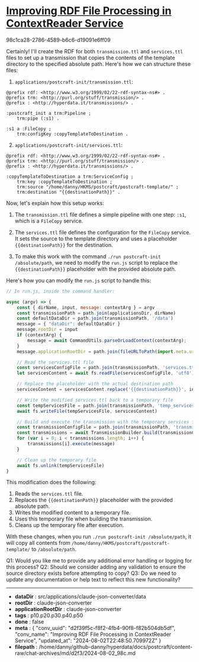 # [Improving RDF File Processing in ContextReader Service](https://claude.ai/chat/d2f39f5c-f8f2-4fb4-90f8-f82b504db5df)

98c1ca28-2786-4589-b6c6-d19091e6ff09

 Certainly! I'll create the RDF for both `transmission.ttl` and `services.ttl` files to set up a transmission that copies the contents of the template directory to the specified absolute path. Here's how we can structure these files:

1. `applications/postcraft-init/transmission.ttl`:

```turtle
@prefix rdf: <http://www.w3.org/1999/02/22-rdf-syntax-ns#> .
@prefix trm: <http://purl.org/stuff/transmission/> .
@prefix : <http://hyperdata.it/transmissions/> .

:postcraft_init a trm:Pipeline ;
    trm:pipe (:s1) .

:s1 a :FileCopy ;
    trm:configKey :copyTemplateToDestination .
```

2. `applications/postcraft-init/services.ttl`:

```turtle
@prefix rdf: <http://www.w3.org/1999/02/22-rdf-syntax-ns#> .
@prefix trm: <http://purl.org/stuff/transmission/> .
@prefix : <http://hyperdata.it/transmissions/> .

:copyTemplateToDestination a trm:ServiceConfig ;
    trm:key :copyTemplateToDestination ;
    trm:source "/home/danny/HKMS/postcraft/postcraft-template/" ;
    trm:destination "{{destinationPath}}" .
```

Now, let's explain how this setup works:

1. The `transmission.ttl` file defines a simple pipeline with one step: `:s1`, which is a `FileCopy` service.

2. The `services.ttl` file defines the configuration for the `FileCopy` service. It sets the source to the template directory and uses a placeholder `{{destinationPath}}` for the destination.

3. To make this work with the command `./run postcraft-init /absolute/path`, we need to modify the `run.js` script to replace the `{{destinationPath}}` placeholder with the provided absolute path.

Here's how you can modify the `run.js` script to handle this:

```javascript
// In run.js, inside the command handler:

async (argv) => {
    const { dirName, input, message: contextArg } = argv
    const transmissionPath = path.join(applicationsDir, dirName)
    const defaultDataDir = path.join(transmissionPath, '/data')
    message = { "dataDir": defaultDataDir }
    message.rootDir = input
    if (contextArg) {
        message = await CommandUtils.parseOrLoadContext(contextArg);
    }
    message.applicationRootDir = path.join(fileURLToPath(import.meta.url), '../', transmissionPath)

    // Read the services.ttl file
    const servicesConfigFile = path.join(transmissionPath, 'services.ttl')
    let servicesContent = await fs.readFile(servicesConfigFile, 'utf8')

    // Replace the placeholder with the actual destination path
    servicesContent = servicesContent.replace('{{destinationPath}}', input)

    // Write the modified services.ttl back to a temporary file
    const tempServicesFile = path.join(transmissionPath, 'temp_services.ttl')
    await fs.writeFile(tempServicesFile, servicesContent)

    // Build and execute the transmission with the temporary services file
    const transmissionConfigFile = path.join(transmissionPath, 'transmission.ttl')
    const transmissions = await TransmissionBuilder.build(transmissionConfigFile, tempServicesFile)
    for (var i = 0; i < transmissions.length; i++) {
        transmissions[i].execute(message)
    }

    // Clean up the temporary file
    await fs.unlink(tempServicesFile)
}
```

This modification does the following:

1. Reads the `services.ttl` file.
2. Replaces the `{{destinationPath}}` placeholder with the provided absolute path.
3. Writes the modified content to a temporary file.
4. Uses this temporary file when building the transmission.
5. Cleans up the temporary file after execution.

With these changes, when you run `./run postcraft-init /absolute/path`, it will copy all contents from `/home/danny/HKMS/postcraft/postcraft-template/` to `/absolute/path`.

Q1: Would you like me to provide any additional error handling or logging for this process?
Q2: Should we consider adding any validation to ensure the source directory exists before attempting to copy?
Q3: Do we need to update any documentation or help text to reflect this new functionality?

---

* **dataDir** : src/applications/claude-json-converter/data
* **rootDir** : claude-json-converter
* **applicationRootDir** : claude-json-converter
* **tags** : p10.p20.p30.p40.p50
* **done** : false
* **meta** : {
  "conv_uuid": "d2f39f5c-f8f2-4fb4-90f8-f82b504db5df",
  "conv_name": "Improving RDF File Processing in ContextReader Service",
  "updated_at": "2024-08-02T22:48:50.709972Z"
}
* **filepath** : /home/danny/github-danny/hyperdata/docs/postcraft/content-raw/chat-archives/md/d2f3/2024-08-02_98c.md